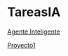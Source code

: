 # TareasIA

[Agente Inteligente](https://jelp2020.github.io/TareasIA/AgenteInteligente/01_reflex_agent.html)

[Proyecto1](https://jelp2020.github.io/TareasIA/Proyecto1/Proyecto1.html)





